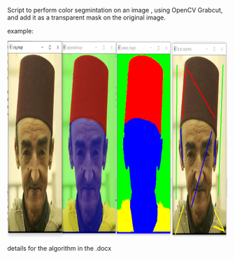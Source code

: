 
Script to perform color segmintation on an image , using OpenCV Grabcut, and add it as a transparent mask on the original image.

example:

<p><img src="results.png" width="750" height="450"></p>

details for the algorithm in the .docx

